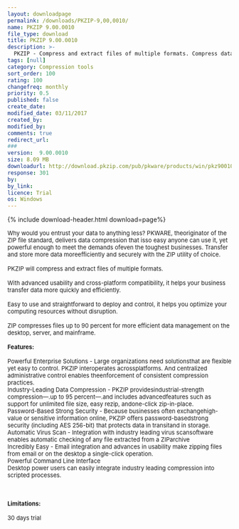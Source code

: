 ```yaml
---
layout: downloadpage
permalink: /downloads/PKZIP-9,00,0010/
name: PKZIP 9.00.0010
file_type: download
title: PKZIP 9.00.0010
description: >-
  PKZIP - Compress and extract files of multiple formats. Compress data files to save on bandwidth and
tags: [null]
category: Compression tools
sort_order: 100
rating: 100
changefreq: monthly
priority: 0.5
published: false
create_date:
modified_date: 03/11/2017
created_by:
modified_by:
comments: true
redirect_url:
###
version:  9.00.0010
size: 8.09 MB
downloadurl: http://download.pkzip.com/pub/pkware/products/win/pkz90010.exe
response: 301
by:
by_link:
licence: Trial
os: Windows
---
```


{% include download-header.html download=page%}

<p style="fix-download-text !important">
<p><font size="2"><p>Why would you entrust your data to anything less? PKWARE, theoriginator of the ZIP file standard, delivers data compression that isso easy anyone can use it, yet powerful enough to meet the demands ofeven the toughest businesses. Transfer and store more data moreefficiently and securely with the ZIP utility of choice.<br />
<br />
PKZIP will compress and extract files of multiple formats.<br />
<br />
With advanced usability and cross-platform compatibility, it helps your business transfer data</a> more quickly and efficiently. <br />
<br />
Easy to use and straightforward to deploy and control, it helps you optimize your computing resources without disruption.<br />
<br />
ZIP compresses files up to 90 percent for more efficient data management on the desktop, server</a>, and mainframe.<br />
<br />
<span class="articleDetailsLink"><strong>Features:</strong></span><br />
<br />
Powerful Enterprise Solutions - Large organizations need solutionsthat are flexible yet easy to control. PKZIP interoperates acrossplatforms. And centralized administrative control enables theenforcement of consistent compression practices. <br />
Industry-Leading Data Compression - PKZIP providesindustrial-strength compression—.up to 95 percent—.and includes advancedfeatures such as support for unlimited file size, easy rezip, andone-click zip-in-place. <br />
Password-Based Strong Security - Because businesses often exchangehigh-value or sensitive information online, PKZIP offers password-basedstrong security (including AES 256-bit) that protects data in transitand in storage. <br />
Automatic Virus Scan - Integration with industry leading virus scansoftware enables automatic checking of any file extracted from a ZIParchive <br />
Incredibly Easy - Email</a> integration and advances in usability make zipping files from email or on the desktop a single-click operation.<br />
Powerful Command Line Interface <br />
Desktop power users can easily integrate industry leading compression into scripted processes.<br />
<br />
<br />
<br />
<span><strong>Limitations:</strong></span><br />
<br />
30 days trial</p></p></p>
